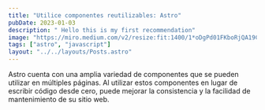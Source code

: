 ```yaml
---
title: "Utilice componentes reutilizables: Astro"
pubDate: 2023-01-03
description: " Hello this is my first recommendation"
image: "https://miro.medium.com/v2/resize:fit:1400/1*oDgPd01FKboRjQA19CZYIw.png"
tags: ["astro", "javascript"]
layout: "../../layouts/Posts.astro"
---
```


Astro cuenta con una amplia variedad de componentes que se pueden utilizar en múltiples páginas. Al utilizar estos componentes en lugar de escribir código desde cero, puede mejorar la consistencia y la facilidad de mantenimiento de su sitio web.
